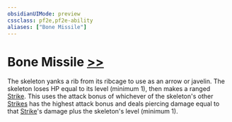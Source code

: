```yaml
---
obsidianUIMode: preview
cssclass: pf2e,pf2e-ability
aliases: ["Bone Missile"]
---
```

# Bone Missile [>>](chapter-9-playing-the-game.md#Actions "Two-Action")

The skeleton yanks a rib from its ribcage to use as an arrow or javelin. The skeleton loses HP equal to its level (minimum 1), then makes a ranged [Strike](strike.md). This uses the attack bonus of whichever of the skeleton's other [Strikes](strike.md) has the highest attack bonus and deals piercing damage equal to that [Strike](strike.md)'s damage plus the skeleton's level (minimum 1).